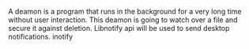A deamon is a program that runs in the background for a very long time without user interaction.
This deamon is going to watch over a file and secure it against deletion.
Libnotify api will be used to send desktop notifications.
inotify

